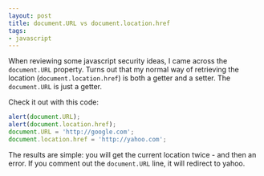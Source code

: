 ```yaml
---
layout: post
title: document.URL vs document.location.href
tags:
- javascript
---
```

When reviewing some javascript security ideas, I came across the `document.URL` property.  Turns out that my normal way of retrieving the location (`document.location.href`) is both a getter and a setter.  The `document.URL` is just a getter.

Check it out with this code:

```javascript
alert(document.URL);
alert(document.location.href);
document.URL = 'http://google.com';
document.location.href = 'http://yahoo.com';
```

The results are simple: you will get the current location twice - and then an error.  If you comment out the `document.URL` line, it will redirect to yahoo.
